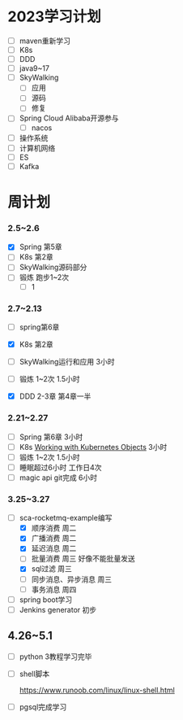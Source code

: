 # 2023学习计划

- [ ] maven重新学习
- [ ] K8s
- [ ] DDD
- [ ] java9~17
- [ ] SkyWalking
  - [ ] 应用
  - [ ] 源码
  - [ ] 修复
- [ ] Spring Cloud Alibaba开源参与
  - [ ] nacos
- [ ] 操作系统
- [ ] 计算机网络
- [ ] ES
- [ ] Kafka

# 周计划

### 2.5~2.6

- [x] Spring 第5章
- [ ] K8s 第2章
- [ ] SkyWalking源码部分
- [ ] 锻炼 跑步1~2次 
  - [ ] 1

### 2.7~2.13

- [ ] spring第6章
- [x] K8s 第2章
- [ ] SkyWalking运行和应用 3小时
- [ ] 锻炼 1~2次 1.5小时
- [x] DDD 2-3章 第4章一半



### 2.21~2.27

- [ ] Spring 第6章 3小时
- [ ] K8s [Working with Kubernetes Objects](https://kubernetes.io/docs/concepts/overview/working-with-objects/) 3小时
- [ ] 锻炼 1~2次 1.5小时
- [ ] 睡眠超过6小时 工作日4次
- [ ] magic api git完成 6小时

### 3.25~3.27

- [ ] sca-rocketmq-example编写
  - [x] 顺序消费 周二
  - [x] 广播消费 周二
  - [x] 延迟消息 周二
  - [ ] 批量消费 周三 好像不能批量发送
  - [x] sql过滤 周三
  - [ ] 同步消息、异步消息 周三
  - [ ] 事务消息 周四
- [ ] spring boot学习
- [ ] Jenkins generator 初步

## 4.26~5.1

- [ ] python 3教程学习完毕

- [ ] shell脚本

  https://www.runoob.com/linux/linux-shell.html

- [ ] pgsql完成学习



